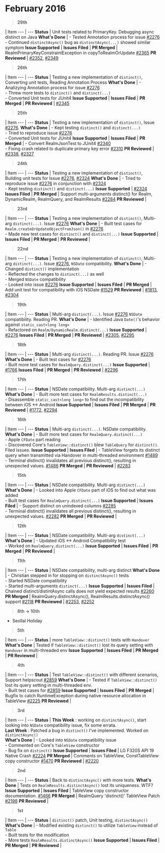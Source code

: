 # February 2016

> **29th**

  | Item
--- | --- 
**Status** | Unit tests related to PrimaryKey. Debugging async distinct on Java
**What's Done** | - Tested Annotation process for issue <a href="https://github.com/realm/realm-java/issues/2276">#2276</a><br/>- Continued `distinctAsync()` bug as `distinctAsync(...)` showed similar symptom
**Issue Supported** | 
**Issues Filed** | 
**PR Merged** | RealmPrimaryKeyConstraintException in copyToRealmOrUpdate <a href="https://github.com/realm/realm-java/pull/2365">#2365</a>
**PR Reviewed** | <a href="https://github.com/realm/realm-java/pull/2352">#2352</a>, <a href="https://github.com/realm/realm-java/pull/2349">#2349</a>
> **26th**

  | Item
--- | --- 
**Status** | Testing a new implementation of `distinct()`, Converting unit tests, Reading Annotation Process
**What's Done** | - Analizying Annotation process for issue <a href="https://github.com/realm/realm-java/issues/2276">#2276</a><br/>- Threw more tests to `distinct()` and `distinct(...)`<br/>- Converted Unit tests for JUnit4
**Issue Supported** | 
**Issues Filed** | 
**PR Merged** | 
**PR Reviewed** | <a href="https://github.com/realm/realm-java/pull/2345">#2345</a>

> **25th**

  | Item
--- | --- 
**Status** | Testing a new implementation of `distinct()`, Issue <a href="https://github.com/realm/realm-java/issues/2276">#2276</a>.
**What's Done** | - Kept testing `distinct()` and `distinct(...)`<br/>- Tried to reproduce issue <a href="https://github.com/realm/realm-java/issues/2276">#2276</a><br/>- Converted Unit tests for JUnit4
**Issue Supported** | 
**Issues Filed** | 
**PR Merged** | - Convert RealmJsonTest to JUnit4 <a href="https://github.com/realm/realm-java/pull/2340">#2340</a><br/>- Fixing crash related to duplicate primary key error <a href="https://github.com/realm/realm-java/pull/2310">#2310</a>
**PR Reviewed** | <a href="https://github.com/realm/realm-java/pull/2338">#2338</a>, <a href="https://github.com/realm/realm-java/pull/2327">#2327</a>

> **24th**

  | Item
--- | --- 
**Status** | Testing a new implementation of `distinct()`, Building unit tests for Issue <a href="https://github.com/realm/realm-java/issues/2276">#2276</a>, <a href="https://github.com/realm/realm-java/issues/2324">#2324</a>
**What's Done** | - Tried to reproduce issue <a href="https://github.com/realm/realm-java/issues/2276">#2276</a> in conjunction with <a href="https://github.com/realm/realm-java/issues/2324">#2324</a><br/>- Kept testing `distinct()` and `distinct(...)`
**Issue Supported** | <a href="https://github.com/realm/realm-java/issues/2324">#2324</a>
**Issues Filed** | 
**PR Merged** | Support multi-arguments distinct() for Realm, DynamicRealm, RealmQuery, and RealmResults <a href="https://github.com/realm/realm-java/pull/2284">#2284</a>
**PR Reviewed** | 

> **23rd**

  | Item
--- | --- 
**Status** | Testing a new implementation of `distinct()`, Multi-arg `distinct(...)`. Issue <a href="https://github.com/realm/realm-java/issues/2276">#2276</a>
**What's Done** | - Built test cases for `Realm.createOrUpdateObjectFromJson()` in  <a href="https://github.com/realm/realm-java/issues/2276">#2276</a><br/>- Made new test cases for `distinct()` and `distinct(...)`
**Issue Supported** | 
**Issues Filed** | 
**PR Merged** | 
**PR Reviewed** | 

> **22nd**

  | Item
--- | --- 
**Status** | Testing a new implementation of `distinct()`, Multi-arg `distinct(...)`. Issue <a href="https://github.com/realm/realm-java/issues/2276">#2276</a>, `NSDate` compatibility.
**What's Done** | - Changed `distinct()` implementation<br/>- Reflected the changes to `distinct(...)` as well<br/>- Merged `NSDate` compatibility<br/>- Looked into issue <a href="https://github.com/realm/realm-java/issues/2276">#2276</a>
**Issue Supported** | 
**Issues Filed** | 
**PR Merged** | Add unit test for compatibility with iOS NSDate <a href="https://github.com/realm/realm-java/pull/1529">#1529</a>
**PR Reviewed** | <a href="https://github.com/realm/realm.io/pull/1813">#1813</a>, <a href="https://github.com/realm/realm-java/pull/2304">#2304</a>

> **19th**

  | Item
--- | --- 
**Status** | Multi-arg `distinct(...)`. Issue <a href="https://github.com/realm/realm-java/issues/2276">#2276</a> `NSDate` compatibility.  Reading PR.
**What's Done** | - Identified Java `Date()`'s behavior against `static_cast<long long>`<br/>- Refactored on `Realm/DynamicRealm.distinct(...)`
**Issue Supported** | <a href="https://github.com/realm/realm-java/issues/2276">#2276</a>
**Issues Filed** | 
**PR Merged** | 
**PR Reviewed** | <a href="https://github.com/realm/realm-java/pull/2305">#2305</a>, <a href="https://github.com/realm/realm-java/pull/2295">#2295</a>

> **18th**

  | Item
--- | --- 
**Status** | Multi-arg `distinct(...)`. Reading PR. Issue <a href="https://github.com/realm/realm-java/issues/2276">#2276</a>
**What's Done** | - Built test cases for <a href="https://github.com/realm/realm-java/issues/2276">#2276</a><br/>- Built more test cases for `RealmQuery.distinct(...)`
**Issue Supported** | <a href="https://github.com/realm/realm-java/issues/1766">#1766</a>
**Issues Filed** | 
**PR Merged** | 
**PR Reviewed** | <a href="https://github.com/realm/realm-java/pull/2296">#2296</a>

> **17th**

  | Item
--- | --- 
**Status** | NSDate compatibility. Multi-arg `distinct(...)`
**What's Done** | - Built more test cases for `RealmResults.distinct(...)`<br/>- Disassemble `static_cast<long long>` to find out the incompatibility between iOS <-> Android
**Issue Supported** | 
**Issues Filed** | 
**PR Merged** | 
**PR Reviewed** | <a href="https://github.com/realm/realm.io/pull/1772">#1772</a>, <a href="https://github.com/realm/realm-java/pull/2294">#2294</a>

> **16th**

  | Item
--- | --- 
**Status** | Multi-arg `distinct(...)`. NSDate compatibility.
**What's Done** | - Built more test cases for `RealmQuery.distinct(...)`<br/>- Apple `CFDate` part reading<br/>- Discovered Core's `TableView::distinct()` blew `TableQuery` for `distinct()`. Filed issues.
**Issue Supported** | 
**Issues Filed** | - TableView forgets its distinct query when transmitted via Handover in multi-threaded environment <a href="https://github.com/realm/realm-core/issues/1489">#1489</a><br/>- Terminal distinct() invalidates all previous distinct(), resulting in unexpected values. <a href="https://github.com/realm/realm-core/issues/1486">#1486</a>
**PR Merged** | 
**PR Reviewed** | <a href="https://github.com/realm/realm-java/pull/2283">#2283</a>

> **15th**

  | Item
--- | --- 
**Status** | NSDate compatibility. Multi-arg `distinct(...)`
**What's Done** | - Looked into Apple `CFDate` part of iOS to find out what was added<br/>- Built test cases for `RealmQuery.distinct(...)`
**Issue Supported** | 
**Issues Filed** | - Support distinct on unindexed columns <a href="https://github.com/realm/realm-java/issues/2285">#2285</a><br/>- Terminal distinct() invalidates all previous distinct(), resulting in unexpected values. <a href="https://github.com/realm/realm-java/issues/2282">#2282</a>
**PR Merged** | 
**PR Reviewed** | 

> **12th**

  | Item
--- | --- 
**Status** | NSDate compatibility. Multi-arg `distinct(...)`
**What's Done** | - Updated iOS <-> Android Compatibility test<br/>- Worked on `RealmQuery.distinct(...)`
**Issue Supported** | 
**Issues Filed** | 
**PR Merged** | 
**PR Reviewed** | 

> **11th**

  | Item
--- | --- 
**Status** | NSDate compatibility, multi-arg distinct
**What's Done** | - Christian stepped in for stopping on `distinctAsync()` tests<br/>- Started NSDate compatibility<br/>- Started multi-arguments `distinct(...)`
**Issue Supported** | 
**Issues Filed** | Chained distinct/distintAsync calls does not yield expected results <a href="https://github.com/realm/realm-java/pull/2260">#2260</a>
**PR Merged** | RealmQuery.distinctAsync(), RealmResults.distinctAsync() support <a href="https://github.com/realm/realm-java/pull/2118">#2118</a>
**PR Reviewed** | <a href="https://github.com/realm/realm-java/pull/2253">#2253</a>, <a href="https://github.com/realm/realm-java/pull/2252">#2252</a>

> **8th -> 10th**

- Seollal Holiday 

> **5th**

  | Item
--- | --- 
**Status** | more `TableView::distinct()` tests with `Handover`
**What's Done** | Tested if `TableView::distinct()` lost its query setting with `Handover` in multi-threaded env
**Issue Supported** | 
**Issues Filed** | 
**PR Merged** | 
**PR Reviewed** | 

> **4th**

  | Item
--- | --- 
**Status** | Test `TableView::distinct()` with different scenarios, Support helpscout <a href="https://github.com/realm/realm-java/issues/2859">#2859</a>
**What's Done** | - Tested if `TableView::distinct()` lost its query setting in multi-threaded env.<br/>- Built test cases for <a href="https://github.com/realm/realm-java/issues/2859">#2859</a>
**Issue Supported** | 
**Issues Filed** | 
**PR Merged** | Bugfix to catch RuntimeException during native resource allocation in TableView <a href="https://github.com/realm/realm-java/pull/2225">#2225</a>
**PR Reviewed** | 

> **3rd**

  | Item
--- | --- 
**Status** | **This Week** : working on `distinctAsync()`, start looking into `NSDate` compatibility issue, fix some errata.<br/>**Last Week** : Patched a bug in `distinct()` I've implemented. Worked on `distinctAsync()`  
**What's Done** | - Looked into `NSDate` compatibility issue<br/>- Commented on Core's `TableView` constructor<br/>- Bug fix on `distinct()`
**Issue Supported** | 
**Issues Filed** | LG F320S API 19 Native Crash <a href="https://github.com/realm/realm-java/issues/2224">#2224</a>
**PR Merged** | Comments on TableView, ConstTableView copy constructor <a href="https://github.com/realm/realm-core/pull/1470">#1470</a>
**PR Reviewed** | <a href="https://github.com/realm/realm-java/pull/2220">#2220</a>

> **2nd**

  | Item
--- | --- 
**Status** | Back to `distinctAsync()` with more tests.
**What's Done** | Tests on `RealmResults.distinctAsync()` lost its uniqueness. WTF?
**Issue Supported** | 
**Issues Filed** | TableView copy constructor documentation. <a href="https://github.com/realm/realm-core/issues/1466">#1466</a>
**PR Merged** | RealmQuery 'distinct()' TableView Patch <a href="https://github.com/realm/realm-java/pull/2198">#2198</a>
**PR Reviewed** | 

> **1st**

  | Item
--- | --- 
**Status** | `distinct()` patch, Unit testing, `distinctAsync()`
**What's Done** | - Modified existing `distinct()` to utilize `TableView` instead of `Table`<br/>- Built tests for the modification<br/>- More tests `RealmResults.distinctAsync()`
**Issue Supported** | 
**Issues Filed** | 
**PR Merged** | 
**PR Reviewed** | 

